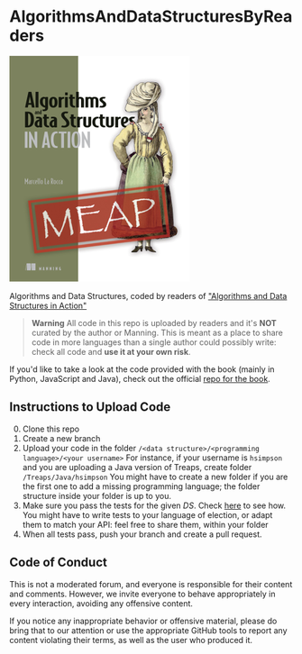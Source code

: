 # AlgorithmsAndDataStructuresByReaders

![Book Cover](https://github.com/mlarocca/AlgorithmsAndDataStructuresByReaders/blob/master/images/LaRocca-ADS-MEAP-low.png)

Algorithms and Data Structures, coded by readers of ["Algorithms and Data Structures in Action"](https://www.manning.com/books/algorithms-and-data-structures-in-action#toc)

> **Warning**
> All code in this repo is uploaded by readers and it's **NOT** curated by the author or Manning.
> This is meant as a place to share code in more languages than a single author could possibly write: check all code and **use it at your own risk**.

If you'd like to take a look at the code provided with the book (mainly in Python, JavaScript and Java), check out the official [repo for the book](https://github.com/mlarocca/AlgorithmsAndDataStructuresInAction). 

## Instructions to Upload Code

0. Clone this repo
1. Create a new branch
2. Upload your code in the folder `/<data structure>/<programming language>/<your username>`
   For instance, if your username is `hsimpson` and you are uploading a Java version of Treaps, create folder `/Treaps/Java/hsimpson`
   You might have to create a new folder if you are the first one to add a missing programming language; the folder structure inside your folder is up to you. 
3. Make sure you pass the tests for the given _DS_. Check [here](https://github.com/mlarocca/AlgorithmsAndDataStructuresByReaders/edit/master/tests/README.md) to see how. You might have to write tests to your language of election, or adapt them to match your API: feel free to share them, within your folder  
4. When all tests pass, push your branch and create a pull request.

## Code of Conduct

This is not a moderated forum, and everyone is responsible for their content and comments. However, we invite everyone to behave appropriately in every interaction, avoiding any offensive content.

If you notice any inappropriate behavior or offensive material, please do bring that to our attention or use the appropriate GitHub tools to report any content violating their terms, as well as the user who produced it.
